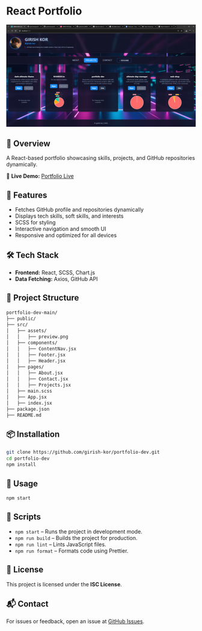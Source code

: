 # React Portfolio

![React Portfolio](src/assets/preview.png)

## 📌 Overview

A React-based portfolio showcasing skills, projects, and GitHub repositories dynamically.

🔗 **Live Demo:** [Portfolio Live](https://portfolio-dev-rb30.onrender.com/)

## 🚀 Features

- Fetches GitHub profile and repositories dynamically
- Displays tech skills, soft skills, and interests
- SCSS for styling
- Interactive navigation and smooth UI
- Responsive and optimized for all devices

## 🛠 Tech Stack

- **Frontend:** React, SCSS, Chart.js
- **Data Fetching:** Axios, GitHub API

## 📂 Project Structure

```
portfolio-dev-main/
├── public/
├── src/
│   ├── assets/
│   │   ├── preview.png
│   ├── components/
│   │   ├── ContentNav.jsx
│   │   ├── Footer.jsx
│   │   ├── Header.jsx
│   ├── pages/
│   │   ├── About.jsx
│   │   ├── Contact.jsx
│   │   ├── Projects.jsx
│   ├── main.scss
│   ├── App.jsx
│   ├── index.jsx
├── package.json
├── README.md
```

## 📦 Installation

```sh
git clone https://github.com/girish-kor/portfolio-dev.git
cd portfolio-dev
npm install
```

## 🚀 Usage

```sh
npm start
```

## 🔧 Scripts

- `npm start` – Runs the project in development mode.
- `npm run build` – Builds the project for production.
- `npm run lint` – Lints JavaScript files.
- `npm run format` – Formats code using Prettier.

## 📜 License

This project is licensed under the **ISC License**.

## 📬 Contact

For issues or feedback, open an issue at [GitHub Issues](https://github.com/giris-hkor/portfolio-dev/issues).
